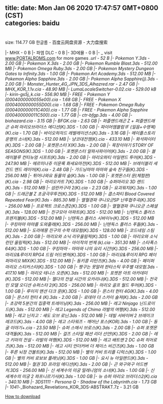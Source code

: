 
title: 
date: Mon Jan 06 2020 17:47:57 GMT+0800 (CST)    
categories: baidu
---

# 
size: 114.77 GB
 한글롬 - 百度云网盘资源 - 大力盘搜索
 
|- MHX - 0 B
|- 파엠 DLC - 0 B
|- 3D에뮬 - 0 B
|- _ visit www.PORTALROMS.com for more games _.url - 52 B
|- Pokemon Y.3ds - 2.00 GB
|- Pokemon X.3ds - 2.00 GB
|- Pokemon Rumble Blast.3ds - 512.00 MB
|- Pokemon Omega Ruby.3ds - 2.00 GB
|- Pokemon Mystery Dungeon  Gates to Infinity.3ds - 1.00 GB
|- Pokemon Art Academy.3ds - 512.00 MB
|- Pokemon Alpha Sapphire.3ds - 2.00 GB
|- Pokemon Alpha Sapphire(j).3ds - 2.00 GB
|- Monster_Hunter_4G_JPN_3DS_Alhazred.rar - 2.47 GB
|- MHX_KOR_1.1v.cia - 48.90 MB
|- LumaLocaleSwitcher-0.02.cia - 529.00 kB
|- kirin-gs5j_k.cia - 556.90 MB
|- FREE - Pokemon Y (0004000000055e00).cia - 1.68 GB
|- FREE - Pokemon X (0004000000055D00).cia - 1.68 GB
|- FREE - Pokemon Omega Ruby (000400000011C400).cia - 1.77 GB
|- FREE - Pokemon Alpha Sapphire (000400000011C500).cia - 1.77 GB
|- ctr-bfgp.3ds - 4.00 GB
|- biohazard.cia - 3.15 GB
|- BFGK.cia - 2.63 GB
|- 퍼즐앤드래곤 Z + 퍼즐앤드래곤 슈퍼 마리오브라더스 에디션(K).3DS - 1.00 GB
|- 파이어엠블럼 IF (일음+수영복)(K).cia - 1.70 GB
|- 바이오하자드 레벌레이션스(K).3ds - 3.16 GB
|- 메이플스토리 운명의 소녀(K).3ds - 512.00 MB
|- 냥코대전쟁(K).cia - 433.10 MB
|- 화석파이터(K).3DS - 2.00 GB
|- 포켓몬스터 X(K).3ds - 2.00 GB
|- 목장이야기 STORY OF SEASONS(K).3DS - 1.00 GB
|- 포켓몬스터 알파사파이어(K).3ds - 2.00 GB
|- 블레이블루 컨티뉴엄 시프트(K).3ds - 2.00 GB
|- 마리오파티 아일랜드 투어(K).3DS - 247.90 MB
|- 에르미나쥬 이문록 화세요마전(K).3DS - 512.00 MB
|- 브레이블리 세컨드 엔드 레이어(K).cia - 2.48 GB
|- 가드닝마마 마마와 숲속 친구들(K).3DS - 256.00 MB
|- 튀어나와요 동물의 숲(K).3ds - 1.00 GB
|- 포켓몬스터 문(체험판)(K).cia - 2.98 GB
|- 마리오카트 7(K).3DS - 1.00 GB
|- 슈퍼마리오 3D 랜드(K).3ds - 512.00 MB
|- 섬란카구라 2(K).cia - 2.23 GB
|- 요괴워치(K).3ds - 1.00 GB
|- 드래곤볼 Z 초궁극무투전(K).3DS - 512.00 MB
|- 콥스파티 Blood Covered Repeated Fear(K).3ds - 885.30 MB
|- 열혈경파 쿠니오군SP 난투협주곡(K).3DS - 256.00 MB
|- 프로젝트 크로스존2(K).3DS - 1.00 GB
|- 열혈경파 쿠니오군 스페셜(K).3ds - 128.00 MB
|- 친구모아 아파트(K).3DS - 512.00 MB
|- 닌텐독스 플러스 프렌치볼(K).3DS - 512.00 MB
|- 닌텐독스 플러스 시바이누(K).3DS - 512.00 MB
|- 쿠킹마마 마마를 도와줄래(K).3DS - 256.00 MB
|- 닌텐독스 플러스 푸들(K).3ds - 512.00 MB
|- 도라에몽 진구의 수학 대모험(K).3DS - 128.00 MB
|- 코드네임 스팀(K).3ds - 2.00 GB
|- 마리오와 소닉 리우올림픽(K).3DS - 1.00 GB
|- 마리오와 소닉 런던 올림픽(K).3ds - 512.00 MB
|- 아이작의 번제 (k).cia - 351.30 MB
|- 스타폭스 64(K).3DS - 1.00 GB
|- 쿠킹마마 - 마마와 나의 요리 시간!(K).3DS - 256.00 MB
|- 마리오&루이지 RPG4 드림 어드벤쳐(K).3DS - 1.00 GB
|- 마리오&루이지 RPG 페이퍼마리오 MIX(K).3DS - 512.00 MB
|- 동키콩 리턴즈(K).3ds - 4.00 GB
|- 페이퍼 마리오 스티커스타(K).3DS - 1.00 GB
|- 짱구는 못말려 판타스틱 우주별 대모험.3ds - 417.10 MB
|- 마리오 테니스 오픈(K).3ds - 512.00 MB
|- 포켓몬 아트 아카데미(K).3DS - 512.00 MB
|- 젤다의 전설 시간의 오카리나(K).3DS - 512.00 MB
|- 전국민 모델 오디션 슈퍼스타 2(K).3DS - 256.00 MB
|- 마리오 골프 월드 투어(K).3DS - 1.00 GB
|- 루이지 맨션 다크 문(K).3DS - 1.00 GB
|- 몬스터 헌터 4G(K).3ds - 4.00 GB
|- 몬스터 헌터 4 (K).3ds - 2.00 GB
|- 로데아 더 스카이 숄져(K).3ds - 2.00 GB
|- 초강력 5분간의 집중력 트레이닝(K).3ds - 256.00 MB
|- 레고 Ninjago 닌드로이드(K).3ds - 512.00 MB
|- 레고 Legends of Chima 라발의 여행(K).3ds - 512.00 MB
|- 레고 닌자고：섀도 오브 로닌.3ds - 512.00 MB
|- 데빌 서바이버 2 브레이크 레코드(K).3ds - 4.00 GB
|- 레고 스타워즈 - 깨어난 포스(KOR).3ds - 1.00 GB
|- 동굴 이야기+.cia - 23.50 MB
|- 슈퍼 스매시 브로스(K).3ds - 2.00 GB
|- 슈퍼 포켓몬 대격돌(K).3ds - 512.00 MB
|- 걸즈 스타일 패션 리더 선언!(K).3DS - 2.00 GB
|- 레고 키마의 전설 - 라발의 여행(K).3DS - 512.00 MB
|- 레고 배트맨 2 DC 슈퍼 히어로즈(K).3ds - 512.00 MB
|- 레고 시티 언더커버 더 체이스 비긴즈(K).3ds - 1.00 GB
|- 푸른 뇌정 건볼트(K).3ds - 512.00 MB
|- 별의 커비 트리플 디럭스(K).3DS - 1.00 GB
|- 별의 커비 로보보 플래닛(K).3DS - 1.00 GB
|- 요시 뉴 아일랜드(K).3ds - 512.00 MB
|- 철권 3D 프라임 에디션(K).3ds - 2.00 GB
|- 곤 와구와구 어드벤처.3DS - 256.00 MB
|- 신 세계수의 미궁 밀레니엄의 소녀(K).3ds - 1.00 GB
|- 신 세계수의 미궁 2 파프니르기사(K).3ds - 1.00 GB
|- 뉴 슈퍼 마리오 브라더스2(K).cia - 340.10 MB
|- 3DS1111 - Persona Q - Shadow of the Labyrinth.cia - 1.73 GB
|- 1041_-_Biohazard_Revelations_KOR_3DS-ABSTRAKT.7z - 3.21 GB

[How to download](https://bpcam.bemobtrk.com/go/2ceec3aa-1ca2-46d6-b9ff-aaa5c184517c?jno=5312)